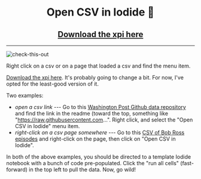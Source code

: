 <h1  align="center" >Open CSV in Iodide 🤠</h1>

<h2 align="center" style="width:100%; text-align:center"><a href='https://github.com/hamilton/Open-CSV-in-Iodide/raw/master/web-ext-artifacts/open_in_iodide-0.1-an%2Bfx.xpi'>Download the xpi here</a></h2>

---

![check-this-out](https://user-images.githubusercontent.com/95735/42014821-38b7ae58-7a59-11e8-8329-843b3783923a.gif)

Right click on a csv or on a page that loaded a csv and find the menu item.

[Download the xpi here](https://github.com/hamilton/Open-CSV-in-Iodide/raw/master/web-ext-artifacts/open_in_iodide-0.1-an%2Bfx.xpi). It's probably going to change a bit. For now, I've opted for the least-good version of it.

Two examples:
- _open a csv link_ --- Go to this [Washington Post Github data repository](https://github.com/washingtonpost/data-police-shootings) and find the link in the readme (toward the top, something like "https://raw.githubusercontent.com...". Right click, and select the "Open CSV in Iodide" menu item.
- _right-click on a csv page somewhere_ --- Go to this [CSV of Bob Ross episodes](https://raw.githubusercontent.com/fivethirtyeight/data/master/bob-ross/elements-by-episode.csv) and right-click on the page, then click on "Open CSV in Iodide".

In both of the above examples, you should be directed to a template Iodide notebook with a bunch of code pre-populated. Click the "run all cells" (fast-forward) in the top left to pull the data. Now, go wild!
